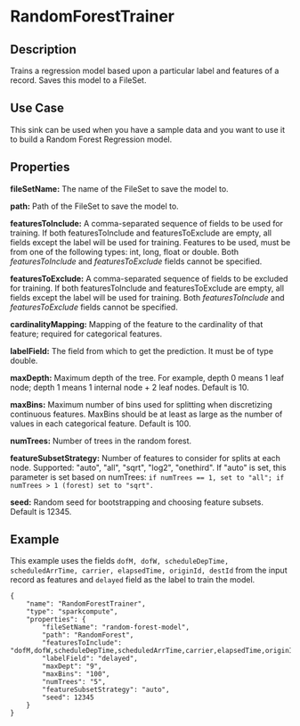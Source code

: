 # RandomForestTrainer


Description
-----------
Trains a regression model based upon a particular label and features of a record. Saves this model to a FileSet.

Use Case
--------
This sink can be used when you have a sample data and you want to use it to build a Random Forest Regression model.

Properties
----------
**fileSetName:** The name of the FileSet to save the model to.

**path:** Path of the FileSet to save the model to.

**featuresToInclude:** A comma-separated sequence of fields to be used for training. If both featuresToInclude and
featuresToExclude are empty, all fields except the label will be used for training. Features to be used, must be from
one of the following types: int, long, float or double. Both *featuresToInclude* and *featuresToExclude* fields cannot
be specified.

**featuresToExclude:** A comma-separated sequence of fields to be excluded for training. If both featuresToInclude and
 featuresToExclude are empty, all fields except the label will be used for training. Both *featuresToInclude* and
 *featuresToExclude* fields cannot be specified.

**cardinalityMapping:** Mapping of the feature to the cardinality of that feature; required for categorical features.

**labelField:** The field from which to get the prediction. It must be of type double.

**maxDepth:** Maximum depth of the tree.
For example, depth 0 means 1 leaf node; depth 1 means 1 internal node + 2 leaf nodes. Default is 10.

**maxBins:** Maximum number of bins used for splitting when discretizing continuous features. MaxBins should be at least
 as large as the number of values in each categorical feature. Default is 100.

**numTrees:** Number of trees in the random forest.

**featureSubsetStrategy:** Number of features to consider for splits at each node. Supported: "auto", "all", "sqrt",
"log2", "onethird". If "auto" is set, this parameter is set based on numTrees:
`if numTrees == 1, set to "all"; if numTrees > 1 (forest) set to "sqrt".`

**seed:** Random seed for bootstrapping and choosing feature subsets. Default is 12345.

Example
-------
This example uses the fields ``dofM, dofW, scheduleDepTime, scheduledArrTime, carrier, elapsedTime, originId, destId``
from the input record as features and ``delayed`` field as the label to train the model.

    {
        "name": "RandomForestTrainer",
        "type": "sparkcompute",
        "properties": {
            "fileSetName": "random-forest-model",
            "path": "RandomForest",
            "featuresToInclude": "dofM,dofW,scheduleDepTime,scheduledArrTime,carrier,elapsedTime,originId,destId",
            "labelField": "delayed",
            "maxDept": "9",
            "maxBins": "100",
            "numTrees": "5",
            "featureSubsetStrategy": "auto",
            "seed": 12345
        }
    }
